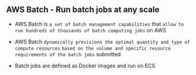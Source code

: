 ## AWS Batch - Run batch jobs at any scale

- AWS Batch is `a set of batch management capabilities` that `allow to run hundreds of thousands of batch computing jobs` on AWS

- AWS Batch `dynamically provisions the optimal quantity and type of compute resources` `based on the volume and specific resource requirements of the batch jobs` submitted

- Batch jobs are defined as Docker images and run on ECS
